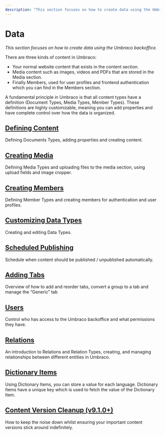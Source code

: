 ```yaml
---
description: "This section focuses on how to create data using the Umbraco backoffice"
---
```


# Data

*This section focuses on how to create data using the Umbraco backoffice.*

There are three kinds of content in Umbraco:

- Your normal website content that exists in the content section.
- Media content such as images, videos and PDFs that are stored in the Media section.
- Finally Members, used for user profiles and frontend authentication which you can find in the Members section.

A fundamental principle in Umbraco is that all content types have a definition (Document Types, Media Types, Member Types). These definitions are highly customizable, meaning you can add properties and have complete control over how the data is organized.

## [Defining Content](defining-content.md)

Defining Documents Types, adding properties and creating content.

## [Creating Media](creating-media/README.md)

Defining Media Types and uploading files to the media section, using upload fields and image cropper.

## [Creating Members](members.md)

Defining Member Types and creating members for authentication and user profiles.

## [Customizing Data Types](data-types/README.md)

Creating and editing Data Types.

## [Scheduled Publishing](scheduled-publishing.md)

Schedule when content should be published / unpublished automatically.

## [Adding Tabs](adding-tabs.md)

Overview of how to add and reorder tabs, convert a group to a tab and manage the “Generic” tab

## [Users](users.md)

Control who has access to the Umbraco backoffice and what permissions they have.

## [Relations](relations.md)

An introduction to Relations and Relation Types, creating, and managing relationships between different entities in Umbraco.

## [Dictionary Items](dictionary-items.md)

Using Dictionary Items, you can store a value for each language. Dictionary Items have a unique key which is used to fetch the value of the Dictionary Item.

## [Content Version Cleanup (v9.1.0+)](content-version-cleanup.md)

How to keep the noise down whilst ensuring your important content versions stick around indefinitely.
